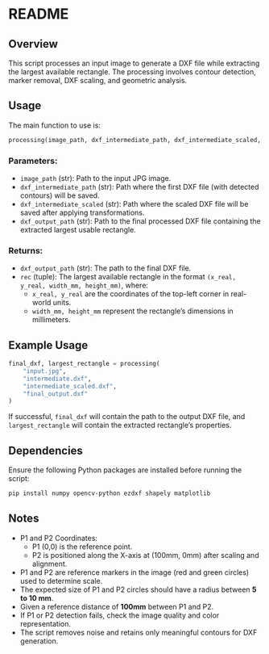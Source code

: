 # README

## Overview
This script processes an input image to generate a DXF file while extracting the largest available rectangle. The processing involves contour detection, marker removal, DXF scaling, and geometric analysis.

## Usage
The main function to use is:
```python
processing(image_path, dxf_intermediate_path, dxf_intermediate_scaled, dxf_output_path)
```
### Parameters:
- `image_path` (str): Path to the input JPG image.
- `dxf_intermediate_path` (str): Path where the first DXF file (with detected contours) will be saved.
- `dxf_intermediate_scaled` (str): Path where the scaled DXF file will be saved after applying transformations.
- `dxf_output_path` (str): Path to the final processed DXF file containing the extracted largest usable rectangle.

### Returns:
- `dxf_output_path` (str): The path to the final DXF file.
- `rec` (tuple): The largest available rectangle in the format `(x_real, y_real, width_mm, height_mm)`, where:
  - `x_real, y_real` are the coordinates of the top-left corner in real-world units.
  - `width_mm, height_mm` represent the rectangle’s dimensions in millimeters.

## Example Usage
```python
final_dxf, largest_rectangle = processing(
    "input.jpg", 
    "intermediate.dxf", 
    "intermediate_scaled.dxf", 
    "final_output.dxf"
)
```
If successful, `final_dxf` will contain the path to the output DXF file, and `largest_rectangle` will contain the extracted rectangle’s properties.

## Dependencies
Ensure the following Python packages are installed before running the script:
```sh
pip install numpy opencv-python ezdxf shapely matplotlib
```

## Notes
- P1 and P2 Coordinates:
  - P1 (0,0) is the reference point.
  - P2 is positioned along the X-axis at (100mm, 0mm) after scaling and alignment.
- P1 and P2 are reference markers in the image (red and green circles) used to determine scale.
- The expected size of P1 and P2 circles should have a radius between **5 to 10 mm**.
- Given a reference distance of **100mm** between P1 and P2.
- If P1 or P2 detection fails, check the image quality and color representation.
- The script removes noise and retains only meaningful contours for DXF generation.


